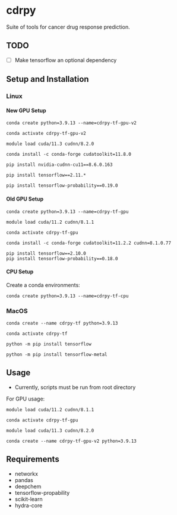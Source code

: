 # cdrpy

Suite of tools for cancer drug response prediction.

## TODO

- [ ] Make tensorflow an optional dependency 

## Setup and Installation

### Linux

#### New GPU Setup

```{shell}
conda create python=3.9.13 --name=cdrpy-tf-gpu-v2

conda activate cdrpy-tf-gpu-v2

module load cuda/11.3 cudnn/8.2.0

conda install -c conda-forge cudatoolkit=11.8.0

pip install nvidia-cudnn-cu11==8.6.0.163

pip install tensorflow==2.11.*

pip install tensorflow-probability==0.19.0
```

#### Old GPU Setup

```{shell}
conda create python=3.9.13 --name=cdrpy-tf-gpu

module load cuda/11.2 cudnn/8.1.1

conda activate cdrpy-tf-gpu

conda install -c conda-forge cudatoolkit=11.2.2 cudnn=8.1.0.77

pip install tensorflow==2.10.0
pip install tensorflow-probability==0.18.0
```

#### CPU Setup

Create a conda environments:

```{shell}
conda create python=3.9.13 --name=cdrpy-tf-cpu
```

### MacOS

```{shell}
conda create --name cdrpy-tf python=3.9.13

conda activate cdrpy-tf

python -m pip install tensorflow

python -m pip install tensorflow-metal
```

## Usage

- Currently, scripts must be run from root directory

For GPU usage:

```{shell}
module load cuda/11.2 cudnn/8.1.1

conda activate cdrpy-tf-gpu
```

```{shell}
module load cuda/11.3 cudnn/8.2.0

conda create --name cdrpy-tf-gpu-v2 python=3.9.13
```

## Requirements

- networkx
- pandas
- deepchem
- tensorflow-propability
- scikit-learn
- hydra-core